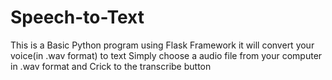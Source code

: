 # Speech-to-Text
This is a Basic Python program using Flask Framework it will convert your voice(in .wav format) to text
Simply choose a audio file from your computer in .wav format and Crick to the transcribe button
